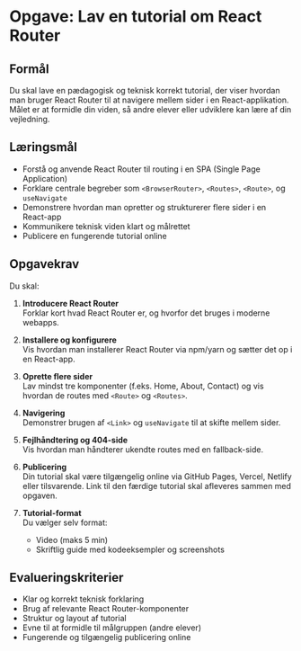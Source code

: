 # Opgave: Lav en tutorial om React Router

## Formål
Du skal lave en pædagogisk og teknisk korrekt tutorial, der viser hvordan man bruger React Router til at navigere mellem sider i en React-applikation. Målet er at formidle din viden, så andre elever eller udviklere kan lære af din vejledning.

## Læringsmål
- Forstå og anvende React Router til routing i en SPA (Single Page Application)
- Forklare centrale begreber som `<BrowserRouter>`, `<Routes>`, `<Route>`, og `useNavigate`
- Demonstrere hvordan man opretter og strukturerer flere sider i en React-app
- Kommunikere teknisk viden klart og målrettet
- Publicere en fungerende tutorial online

## Opgavekrav
Du skal:

1. **Introducere React Router**  
   Forklar kort hvad React Router er, og hvorfor det bruges i moderne webapps.

2. **Installere og konfigurere**  
   Vis hvordan man installerer React Router via npm/yarn og sætter det op i en React-app.

3. **Oprette flere sider**  
   Lav mindst tre komponenter (f.eks. Home, About, Contact) og vis hvordan de routes med `<Route>` og `<Routes>`.

4. **Navigering**  
   Demonstrer brugen af `<Link>` og `useNavigate` til at skifte mellem sider.

5. **Fejlhåndtering og 404-side**  
   Vis hvordan man håndterer ukendte routes med en fallback-side.

6. **Publicering**  
   Din tutorial skal være tilgængelig online via GitHub Pages, Vercel, Netlify eller tilsvarende. Link til den færdige tutorial skal afleveres sammen med opgaven.

7. **Tutorial-format**  
   Du vælger selv format:
   - Video (maks 5 min)
   - Skriftlig guide med kodeeksempler og screenshots

## Evalueringskriterier
- Klar og korrekt teknisk forklaring
- Brug af relevante React Router-komponenter
- Struktur og layout af tutorial
- Evne til at formidle til målgruppen (andre elever)
- Fungerende og tilgængelig publicering online
